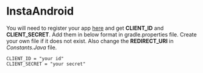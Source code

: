 # InstaAndroid

You will need to register your app [here](https://www.instagram.com/developer/) and get **CLIENT_ID** and **CLIENT_SECRET**. Add them in below format in gradle.properties file. Create your own file if it does not exist. Also change the **REDIRECT_URI** in *Constants.Java* file.

```
CLIENT_ID = "your id"
CLIENT_SECRET = "your secret"
```

